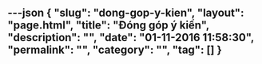 ---json
{
    "slug": "dong-gop-y-kien",
    "layout": "page.html",
    "title": "Đóng góp ý kiến",
    "description": "",
    "date": "01-11-2016 11:58:30",
    "permalink": "",
    "category": "",
    "tag": []
}
---
